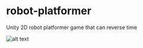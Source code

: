# robot-platformer
Unity 2D robot platformer game that can reverse time

![alt text](https://i.imgur.com/LARz8ye.png)
